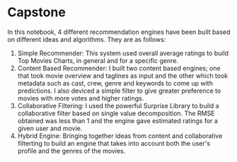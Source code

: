 # Capstone
In this notebook, 4 different recommendation engines have been built based on different ideas and algorithms. They are as follows:

1. Simple Recommender: This system used overall average ratings to build Top Movies Charts, in general and for a specific genre. 
2. Content Based Recommender: I built two content based engines; one that took movie overview and taglines as input and the other which took metadata such as cast, crew, genre and keywords to come up with predictions. I also deviced a simple filter to give greater preference to movies with more votes and higher ratings.
3. Collaborative Filtering: I used the powerful Surprise Library to build a collaborative filter based on single value decomposition. The RMSE obtained was less than 1 and the engine gave estimated ratings for a given user and movie.
4. Hybrid Engine: Bringing together ideas from content and collaborative filterting to build an engine that takes into account both the user's profile and the genres of the movies.
